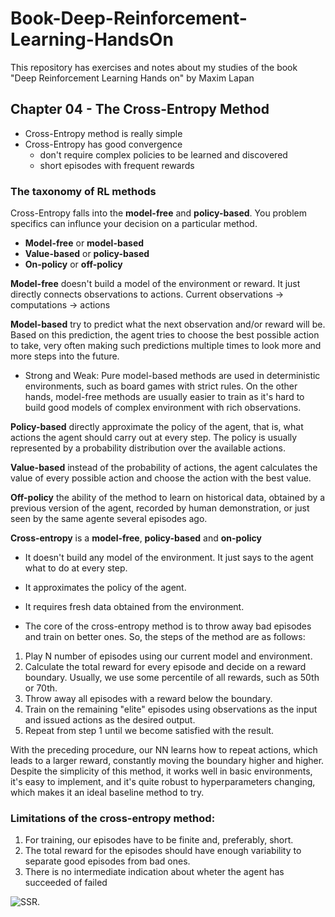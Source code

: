 # Book-Deep-Reinforcement-Learning-HandsOn
This repository has exercises and notes about my studies of the book "Deep Reinforcement Learning Hands on" by Maxim Lapan

## Chapter 04 - The Cross-Entropy Method
- Cross-Entropy method is really simple
- Cross-Entropy has good convergence
	- don't require complex policies to be learned and discovered
	- short episodes with frequent rewards

### The taxonomy of RL methods
Cross-Entropy falls into the **model-free** and **policy-based**.
You problem specifics can influnce your decision on a particular method.
- **Model-free** or **model-based**
- **Value-based** or **policy-based**
- **On-policy** or **off-policy**

**Model-free** doesn't build a model of the environment or reward. It just directly connects observations to actions. 
Current observations -> computations -> actions

**Model-based** try to predict what the next observation and/or reward will be. Based on this prediction, the agent tries to choose the best possible action to take, very often making such predictions multiple times to look more and more steps into the future.

- Strong and Weak: Pure model-based methods are used in deterministic environments, such as board games with strict rules. On the other hands, model-free methods are usually easier to train as it's hard to build good models of complex environment with rich observations.

**Policy-based** directly approximate the policy of the agent, that is, what actions the agent should carry out at every step. The policy is usually represented by a probability distribution over the available actions.

**Value-based** instead of the probability of actions, the agent calculates the value of every possible action and choose the action with the best value.

**Off-policy** the ability of the method to learn on historical data, obtained by a previous version of the agent, recorded by human demonstration, or just seen by the same agente several episodes ago.

**Cross-entropy** is a **model-free**, **policy-based** and **on-policy**
- It doesn't build any model of the environment. It just says to the agent what to do at every step.
- It approximates the policy of the agent.
- It requires fresh data obtained from the environment.

- The core of the cross-entropy method is to throw away bad episodes and train on better ones. So, the steps of the method are as follows:
1. Play N number of episodes using our current model and environment.
2. Calculate the total reward for every episode and decide on a reward boundary. Usually, we use some percentile of all rewards, such as 50th or 70th.
3. Throw away all episodes with a reward below the boundary.
4. Train on the remaining "elite" episodes using observations as the input and issued actions as the desired output.
5. Repeat from step 1 until we become satisfied with the result.

With the preceding procedure, our NN learns how to repeat actions, which leads to a larger reward, constantly moving the boundary higher and higher. Despite the simplicity of this method, it works well in basic environments, it's easy to implement, and it's quite robust to hyperparameters changing, which makes it an ideal baseline method to try.


###  Limitations of the cross-entropy method:
1. For training, our episodes have to be finite and, preferably, short.
2. The total reward for the episodes should have enough variability to separate good episodes from bad ones.
3. There is no intermediate indication about wheter the agent has succeeded of failed



![SSR]( https://latex.codecogs.com/gif.latex?SSR&space;=&space;\sum_{i=1}^{n}(&space;\hat{y_{i}}&space;-&space;\bar{&space;y&space;}&space;)^2 ).
